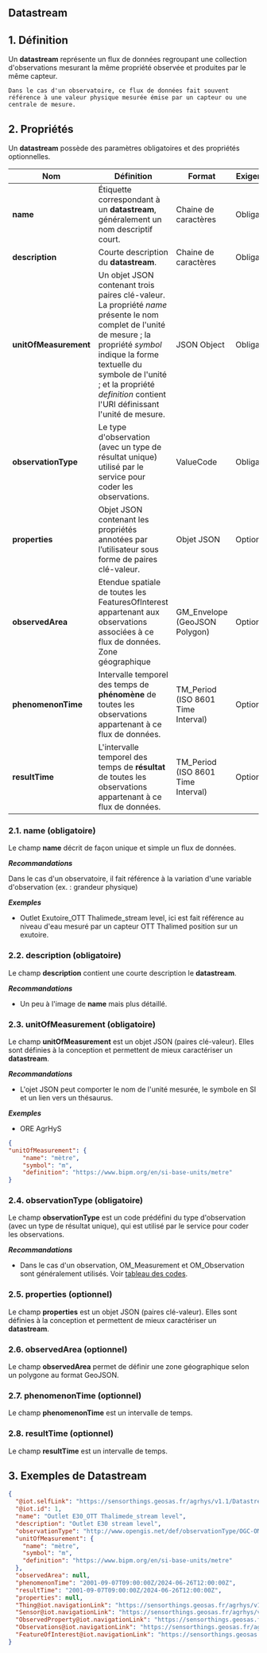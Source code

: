 ## Datastream

## **1. Définition**

Un **datastream** représente un flux de données regroupant une collection d'observations mesurant la même propriété observée et produites par le même capteur.

```{tip}
Dans le cas d'un observatoire, ce flux de données fait souvent référence à une valeur physique mesurée émise par un capteur ou une centrale de mesure.
```

## **2. Propriétés**

Un **datastream** possède des paramètres obligatoires et des propriétés optionnelles.

| Nom                   | Définition                                                                                                                                                                                                                                                              | Format                             | Exigences   |
| --------------------- | ----------------------------------------------------------------------------------------------------------------------------------------------------------------------------------------------------------------------------------------------------------------------- | ---------------------------------- | ----------- |
| **name**              | Étiquette correspondant à un **datastream**, généralement un nom descriptif court.                                                                                                                                                                                      | Chaine de caractères               | Obligatoire |
| **description**       | Courte description du **datastream**.                                                                                                                                                                                                                                   | Chaine de caractères               | Obligatoire |
| **unitOfMeasurement** | Un objet JSON contenant trois paires clé-valeur. La propriété _name_ présente le nom complet de l'unité de mesure ; la propriété _symbol_ indique la forme textuelle du symbole de l'unité ; et la propriété _definition_ contient l'URI définissant l'unité de mesure. | JSON Object                        | Obligatoire |
| **observationType**   | Le type d'observation (avec un type de résultat unique) utilisé par le service pour coder les observations.                                                                                                                                                             | ValueCode                          | Obligatoire |
| **properties**        | Objet JSON contenant les propriétés annotées par l’utilisateur sous forme de paires clé-valeur.                                                                                                                                                                         | Objet JSON                         | Optionnel   |
| **observedArea**      | Etendue spatiale de toutes les FeaturesOfInterest appartenant aux observations associées à ce flux de données. Zone géographique                                                                                                                                        | GM_Envelope (GeoJSON Polygon)      | Optionnel   |
| **phenomenonTime**    | Intervalle temporel des temps de **phénomène** de toutes les observations appartenant à ce flux de données.                                                                                                                                                             | TM_Period (ISO 8601 Time Interval) | Optionnel   |
| **resultTime**        | L'intervalle temporel des temps de **résultat** de toutes les observations appartenant à ce flux de données.                                                                                                                                                            | TM_Period (ISO 8601 Time Interval) | Optionnel   |

### **2.1. name** (obligatoire)

Le champ **name** décrit de façon unique et simple un flux de données.

**_Recommandations_**

Dans le cas d'un observatoire, il fait référence à la variation d'une variable d'observation (ex. : grandeur physique)

**_Exemples_**

- Outlet Exutoire_OTT Thalimede_stream level, ici est fait référence au niveau d'eau mesuré par un capteur OTT Thalimed position sur un exutoire.

### **2.2. description** (obligatoire)

Le champ **description** contient une courte description le **datastream**.

**_Recommandations_**

- Un peu à l'image de **name** mais plus détaillé.

### **2.3. unitOfMeasurement** (obligatoire)

Le champ **unitOfMeasurement** est un objet JSON (paires clé-valeur). Elles sont définies à la conception et permettent de mieux caractériser un **datastream**.

**_Recommandations_**

- L'ojet JSON peut comporter le nom de l'unité mesurée, le symbole en SI et un lien vers un thésaurus.

**_Exemples_**

- ORE AgrHyS

```json
{
"unitOfMeasurement": {
    "name": "mètre",
    "symbol": "m",
    "definition": "https://www.bipm.org/en/si-base-units/metre"
}
```

### **2.4. observationType** (obligatoire)

Le champ **observationType** est un code prédéfini du type d'observation (avec un type de résultat unique), qui est utilisé par le service pour coder les observations.

**_Recommandations_**

- Dans le cas d'un observation, OM_Measurement et OM_Observation sont généralement utilisés. Voir [tableau des codes](https://docs.ogc.org/is/18-088/18-088.html#tab-value-codes-obstypes).

### **2.5. properties** (optionnel)

Le champ **properties** est un objet JSON (paires clé-valeur). Elles sont définies à la conception et permettent de mieux caractériser un **datastream**.

### **2.6. observedArea** (optionnel)

Le champ **observedArea** permet de définir une zone géographique selon un polygone au format GeoJSON.

### **2.7. phenomenonTime** (optionnel)

Le champ **phenomenonTime** est un intervalle de temps.

### **2.8. resultTime** (optionnel)

Le champ **resultTime** est un intervalle de temps.

## **3. Exemples de Datastream**

```json
{
  "@iot.selfLink": "https://sensorthings.geosas.fr/agrhys/v1.1/Datastreams(1)",
  "@iot.id": 1,
  "name": "Outlet E30_OTT Thalimede_stream level",
  "description": "Outlet E30 stream level",
  "observationType": "http://www.opengis.net/def/observationType/OGC-OM/2.0/OM_Measurement",
  "unitOfMeasurement": {
    "name": "mètre",
    "symbol": "m",
    "definition": "https://www.bipm.org/en/si-base-units/metre"
  },
  "observedArea": null,
  "phenomenonTime": "2001-09-07T09:00:00Z/2024-06-26T12:00:00Z",
  "resultTime": "2001-09-07T09:00:00Z/2024-06-26T12:00:00Z",
  "properties": null,
  "Thing@iot.navigationLink": "https://sensorthings.geosas.fr/agrhys/v1.1/Datastreams(1)/Thing",
  "Sensor@iot.navigationLink": "https://sensorthings.geosas.fr/agrhys/v1.1/Datastreams(1)/Sensor",
  "ObservedProperty@iot.navigationLink": "https://sensorthings.geosas.fr/agrhys/v1.1/Datastreams(1)/ObservedProperty",
  "Observations@iot.navigationLink": "https://sensorthings.geosas.fr/agrhys/v1.1/Datastreams(1)/Observations",
  "FeatureOfInterest@iot.navigationLink": "https://sensorthings.geosas.fr/agrhys/v1.1/Datastreams(1)/FeatureOfInterest"
}
```
